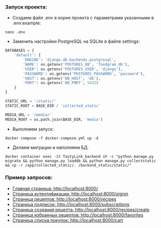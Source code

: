### Запуск проекта:
- Создаем файл .env в корне проекта c параметрами указанными в .env.example:
```
nano .env
```
- Заменить настройки PostgreSQL на SQLite в файле settings:

```python
DATABASES = {
    'default': {
        'ENGINE': 'django.db.backends.postgresql',
        'NAME': os.getenv('POSTGRES_DB', 'foodgram_db'),
        'USER': os.getenv('POSTGRES_USER', 'django'),
        'PASSWORD': os.getenv('POSTGRES_PASSWORD', 'password'),
        'HOST': os.getenv('DB_HOST', 'db'),
        'PORT': os.getenv('DB_PORT', 5432)
    }
}

STATIC_URL = '/static/'
STATIC_ROOT = BASE_DIR / 'collected_static'

MEDIA_URL = '/media/'
MEDIA_ROOT = os.path.join(BASE_DIR, 'media')
```

- Выполняем запуск:
```
docker compose -f docker-compose.yml up -d
```

- Делаем миграции и наполняем БД.
```
docker container exec -it TastyLink_backend sh -c "python manage.py migrate && python manage.py loaddb && python manage.py collectstatic && cp -r /app/collected_static/. /backend_static/static/"
```

### Пример запросов:
- [Главная страница: http://localhost:8000/](http://localhost:8000/)
- [Страница аутентификации: http://localhost:8000/signin](http://localhost:8000/signin)
- [Страница рецептов: http://localhost:8000/recipes](http://localhost:8000/recipes)
- [Страница подписок: http://localhost:8000/subscriptions](http://localhost:8000/subscriptions)
- [Страница создания рецепта: http://localhost:8000/recipes/create](http://localhost:8000/recipes/create)
- [Страница избранных рецептов: http://localhost:8000/favorites](http://localhost:8000/favorites)
- [Страница списка покупок: http://localhost:8000/cart](http://localhost:8000/cart)
